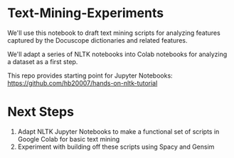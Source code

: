 # Text-Mining-Experiments

We'll use this notebook to draft text mining scripts for analyzing features captured by the Docuscope dictionaries and related features.

We'll adapt a series of NLTK notebooks into Colab notebooks for analyzing a dataset as a first step.

This repo provides starting point for Jupyter Notebooks: https://github.com/hb20007/hands-on-nltk-tutorial

# Next Steps

1) Adapt NLTK Jupyter Notebooks to make a functional set of scripts in Google Colab for basic text mining
2) Experiment with building off these scripts using Spacy and Gensim
